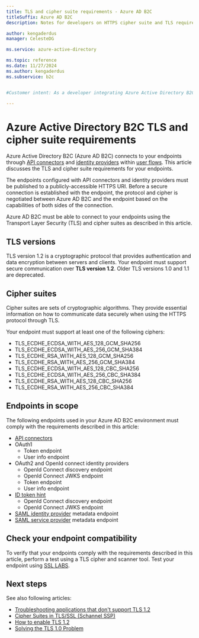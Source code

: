 ```yaml
---
title: TLS and cipher suite requirements - Azure AD B2C
titleSuffix: Azure AD B2C
description: Notes for developers on HTTPS cipher suite and TLS requirements when interacting with web API endpoints.

author: kengaderdus
manager: CelesteDG

ms.service: azure-active-directory

ms.topic: reference
ms.date: 11/27/2024
ms.author: kengaderdus
ms.subservice: b2c


#Customer intent: As a developer integrating Azure Active Directory B2C with my endpoints, I want to understand the TLS and cipher suite requirements, so that I can ensure my endpoints are compatible and establish a secure connection with Azure AD B2C.

---
```


# Azure Active Directory B2C TLS and cipher suite requirements

Azure Active Directory B2C (Azure AD B2C) connects to your endpoints through [API connectors](api-connectors-overview.md) and [identity providers](oauth2-technical-profile.md) within [user flows](user-flow-overview.md). This article discusses the TLS and cipher suite requirements for your endpoints.

The endpoints configured with API connectors and identity providers must be published to a publicly-accessible HTTPS URI. Before a secure connection is established with the endpoint, the protocol and cipher is negotiated between Azure AD B2C and the endpoint based on the capabilities of both sides of the connection.

Azure AD B2C must be able to connect to your endpoints using the Transport Layer Security (TLS) and cipher suites as described in this article.

## TLS versions

TLS version 1.2 is a cryptographic protocol that provides authentication and data encryption between servers and clients. Your endpoint must support secure communication over **TLS version 1.2**. Older TLS versions 1.0 and 1.1 are deprecated. 

## Cipher suites

Cipher suites are sets of cryptographic algorithms. They provide essential information on how to communicate data securely when using the HTTPS protocol through TLS.

Your endpoint must support at least one of the following ciphers:

- TLS_ECDHE_ECDSA_WITH_AES_128_GCM_SHA256
- TLS_ECDHE_ECDSA_WITH_AES_256_GCM_SHA384
- TLS_ECDHE_RSA_WITH_AES_128_GCM_SHA256
- TLS_ECDHE_RSA_WITH_AES_256_GCM_SHA384
- TLS_ECDHE_ECDSA_WITH_AES_128_CBC_SHA256
- TLS_ECDHE_ECDSA_WITH_AES_256_CBC_SHA384
- TLS_ECDHE_RSA_WITH_AES_128_CBC_SHA256
- TLS_ECDHE_RSA_WITH_AES_256_CBC_SHA384

## Endpoints in scope

The following endpoints used in your Azure AD B2C environment must comply with the requirements described in this article:

- [API connectors](api-connectors-overview.md) 
- OAuth1
    - Token endpoint 
    - User info endpoint
- OAuth2 and OpenId connect identity providers
    - OpenId Connect discovery endpoint
    - OpenId Connect JWKS endpoint
    - Token endpoint 
    - User info endpoint
- [ID token hint](id-token-hint.md)
    - OpenId Connect discovery endpoint
    - OpenId Connect JWKS endpoint
- [SAML identity provider](saml-service-provider.md) metadata endpoint
- [SAML service provider](identity-provider-generic-saml.md) metadata endpoint

## Check your endpoint compatibility

To verify that your endpoints comply with the requirements described in this article, perform a test using a TLS cipher and scanner tool. Test your endpoint using [SSL LABS](https://www.ssllabs.com/ssltest/analyze.html).


## Next steps

See also following articles:

- [Troubleshooting applications that don't support TLS 1.2](../cloud-services/applications-dont-support-tls-1-2.md)
- [Cipher Suites in TLS/SSL (Schannel SSP)](/windows/win32/secauthn/cipher-suites-in-schannel)
- [How to enable TLS 1.2](/mem/configmgr/core/plan-design/security/enable-tls-1-2)
- [Solving the TLS 1.0 Problem](/security/engineering/solving-tls1-problem)